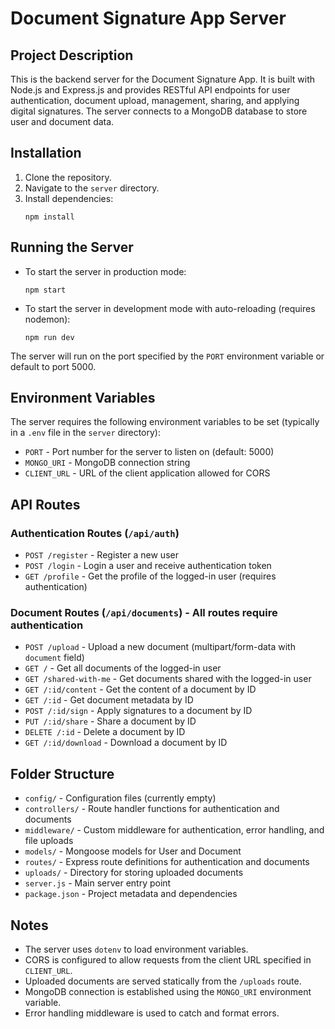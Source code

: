 # Document Signature App Server

## Project Description
This is the backend server for the Document Signature App. It is built with Node.js and Express.js and provides RESTful API endpoints for user authentication, document upload, management, sharing, and applying digital signatures. The server connects to a MongoDB database to store user and document data.

## Installation

1. Clone the repository.
2. Navigate to the `server` directory.
3. Install dependencies:
   ```
   npm install
   ```

## Running the Server

- To start the server in production mode:
  ```
  npm start
  ```
- To start the server in development mode with auto-reloading (requires nodemon):
  ```
  npm run dev
  ```

The server will run on the port specified by the `PORT` environment variable or default to port 5000.

## Environment Variables

The server requires the following environment variables to be set (typically in a `.env` file in the `server` directory):

- `PORT` - Port number for the server to listen on (default: 5000)
- `MONGO_URI` - MongoDB connection string
- `CLIENT_URL` - URL of the client application allowed for CORS

## API Routes

### Authentication Routes (`/api/auth`)

- `POST /register` - Register a new user
- `POST /login` - Login a user and receive authentication token
- `GET /profile` - Get the profile of the logged-in user (requires authentication)

### Document Routes (`/api/documents`) - All routes require authentication

- `POST /upload` - Upload a new document (multipart/form-data with `document` field)
- `GET /` - Get all documents of the logged-in user
- `GET /shared-with-me` - Get documents shared with the logged-in user
- `GET /:id/content` - Get the content of a document by ID
- `GET /:id` - Get document metadata by ID
- `POST /:id/sign` - Apply signatures to a document by ID
- `PUT /:id/share` - Share a document by ID
- `DELETE /:id` - Delete a document by ID
- `GET /:id/download` - Download a document by ID

## Folder Structure

- `config/` - Configuration files (currently empty)
- `controllers/` - Route handler functions for authentication and documents
- `middleware/` - Custom middleware for authentication, error handling, and file uploads
- `models/` - Mongoose models for User and Document
- `routes/` - Express route definitions for authentication and documents
- `uploads/` - Directory for storing uploaded documents
- `server.js` - Main server entry point
- `package.json` - Project metadata and dependencies

## Notes

- The server uses `dotenv` to load environment variables.
- CORS is configured to allow requests from the client URL specified in `CLIENT_URL`.
- Uploaded documents are served statically from the `/uploads` route.
- MongoDB connection is established using the `MONGO_URI` environment variable.
- Error handling middleware is used to catch and format errors.
